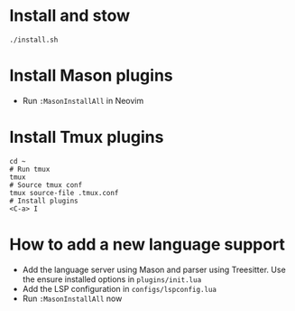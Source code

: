 # Install and stow

```
./install.sh
```

# Install Mason plugins

- Run `:MasonInstallAll` in Neovim

# Install Tmux plugins

```
cd ~
# Run tmux
tmux
# Source tmux conf
tmux source-file .tmux.conf
# Install plugins
<C-a> I
```

# How to add a new language support
- Add the language server using Mason and parser using Treesitter. Use the
ensure installed options in `plugins/init.lua`
- Add the LSP configuration in `configs/lspconfig.lua`
- Run `:MasonInstallAll` now
